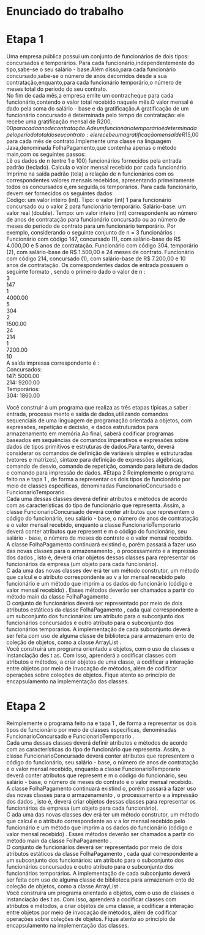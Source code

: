 # Enunciado do trabalho
# Etapa 1
Uma empresa pública possui  um conjunto de funcionários de dois tipos: concursados e temporários. Para cada funcionário,independentemente do tipo,sabe-se o seu salário - base.Além disso,para cada funcionário concursado,sabe-se o número de anos decorridos desde a sua contratação,enquanto,para cada funcionário temporário,o número de meses total do  período do seu contrato.   
No fim  de cada mês,a empresa emite um contracheque para cada funcionário,contendo o valor total recebido naquele mês.O valor mensal é dado pela soma do salário - base e da gratificação.A gratificação de um funcionário concursado é determinada pelo tempo de contratação: ele recebe uma gratificação mensal de R$200,00 para cada ano de contratação.A de um funcionário temporário é determinada pelo período total do seu contrato: ele recebe uma gratificação mensal de R$15,00 para cada mês de contrato.Implemente uma classe na linguagem Java,denominada FolhaPagamento,que contenha apenas o método main,com os seguintes passos:  
Lê os dados de n (entre 1 e 100) funcionários fornecidos pela entrada padrão (teclado).
Calcula o valor mensal recebido por cada funcionário.
Imprime na saída padrão (tela) a relação de n funcionários com os correspondentes valores mensais recebidos, apresentando primeiramente todos os concursados e,em seguida,os temporários.
Para cada funcionário, devem ser fornecidos os seguintes dados:  
Código: um valor inteiro (int). 
Tipo: o valor (int) 1 para funcionário concursado ou o valor 2 para funcionário temporário. 
Salário-base: um valor real (double). 
Tempo: um valor inteiro (int) correspondente ao número de anos de contratação para funcionário concursado ou ao número de meses do período de contrato para um funcionário temporário. 
  Por exemplo, considerando  o seguinte conjunto de n = 3 funcionários :  
Funcionário com código 147, concursado (1), com salário-base de R$ 4.000,00 e 5 anos de contratação. 
Funcionário com código 304, temporário (2), com salário-base de R$ 1.500,00 e 24 meses de contrato. 
Funcionário com código 214, concursado (1), com salário-base de R$ 7.200,00 e 10 anos de contratação. 
  Os correspondentes dados de entrada possuem o seguinte formato , sendo  o primeiro  dado   o valor de n :  
  3  
147  
1  
4000.00  
5  
304  
2  
1500.00  
24  
214  
1  
7200.00  
10  
A  saída impressa correspondente  é :  
Concursados:  
147: 5000.00  
214: 9200.00  
Temporários:  
304: 1860.00  
 
Você construir á um programa que realiza as três etapas típicas,a saber : entrada, processa mento e saída de dados,utilizando comandos sequenciais de uma linguagem de programação orientada a objetos, com expressões, repetição e decisão, e dados estruturados para armazenamento em memória.Ao final, saberá codificar programas baseados em sequências de comandos imperativos e expressões sobre dados de tipos primitivos e estruturas de dados.Para tanto, deverá considerar  os comandos de definição de variáveis simples e estruturadas (vetores e matrizes), sintaxe para definição de expressões algébricas, comando de desvio, comando de repetição, comando para leitura de dados e comando para impressão de dados. 
#Etapa 2
Reimplemente o programa feito na  e tapa 1 ,  de forma a representar os dois tipos de funcionário por meio de classes específicas, denominadas  FuncionarioConcursado  e  FuncionarioTemporario .   
Cada uma dessas classes deverá  definir  atributos e métodos de acordo com as características do tipo de funcionário que representa. Assim, a classe  FuncionarioConcursado  deverá conter atributos que representem o código do funcionário, seu salário - base, o número de anos de contratação e o valor mensal recebido, enquanto a classe  FuncionarioTemporario   deverá conter  atributos que represent e m o código do funcionário, seu salário - base, o número de meses do contrato e o valor mensal recebido.   
A classe  FolhaPagamento  continuará existind o, porém  passará a fazer uso das  novas  classes para o armazenamento ,   o processamento e a impressão  dos  dados , isto é, deverá criar  objetos  dessas classes para representar os funcionários da empresa (um objeto para cada funcionário).    
C ada uma das novas classes dev erá ter um método construtor,  um método que calcul e  o atributo correspondente ao v a lor mensal recebido pelo funcionário  e um método que imprim a  os dados do funcionário (código e valor mensal recebido) . Esses métodos deverão ser chamados a partir do método  main  da classe  FolhaPagamento .    
O conjunto de funcionários deverá ser representado por meio de dois atributos estáticos  da classe  FolhaPagamento , cada  qual  correspondente a um subconjunto dos funcionários: um atributo para o subconjunto dos funcionários concursados e outro atributo para o subconjunto dos funcionários temporários.  A implementação de cada subconjunto deverá ser feita com uso de alguma classe de biblioteca para armazenam ento de coleção de objetos,  como a classe  ArrayList .  
Você  construirá um programa orientado a objetos, com  o  uso de classes e instanciação des t as. Com isso, aprenderá a codificar classes com atributos e métodos, a criar objetos de uma classe, a codificar a interação entre objetos por meio de invocação de métodos, além de codificar operações sobre coleções de objetos.  Fique  atento ao princípio de encapsulamento na implementação das classes.

# Etapa 2
Reimplemente o programa feito na  e tapa 1 ,  de forma a representar os dois tipos de funcionário por meio de classes específicas, denominadas  FuncionarioConcursado  e  FuncionarioTemporario .   
Cada uma dessas classes deverá  definir  atributos e métodos de acordo com as características do tipo de funcionário que representa. Assim, a classe  FuncionarioConcursado  deverá conter atributos que representem o código do funcionário, seu salário - base, o número de anos de contratação e o valor mensal recebido, enquanto a classe  FuncionarioTemporario   deverá conter  atributos que represent e m o código do funcionário, seu salário - base, o número de meses do contrato e o valor mensal recebido.   
A classe  FolhaPagamento  continuará existind o, porém  passará a fazer uso das  novas  classes para o armazenamento ,   o processamento e a impressão  dos  dados , isto é, deverá criar  objetos  dessas classes para representar os funcionários da empresa (um objeto para cada funcionário).    
C ada uma das novas classes dev erá ter um método construtor,  um método que calcul e  o atributo correspondente ao v a lor mensal recebido pelo funcionário  e um método que imprim a  os dados do funcionário (código e valor mensal recebido) . Esses métodos deverão ser chamados a partir do método  main  da classe  FolhaPagamento .    
O conjunto de funcionários deverá ser representado por meio de dois atributos estáticos  da classe  FolhaPagamento , cada  qual  correspondente a um subconjunto dos funcionários: um atributo para o subconjunto dos funcionários concursados e outro atributo para o subconjunto dos funcionários temporários.  A implementação de cada subconjunto deverá ser feita com uso de alguma classe de biblioteca para armazenam ento de coleção de objetos,  como a classe  ArrayList .  
Você  construirá um programa orientado a objetos, com  o  uso de classes e instanciação des t as. Com isso, aprenderá a codificar classes com atributos e métodos, a criar objetos de uma classe, a codificar a interação entre objetos por meio de invocação de métodos, além de codificar operações sobre coleções de objetos.  Fique  atento ao princípio de encapsulamento na implementação das classes.
